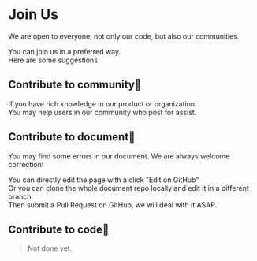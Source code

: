 # Join Us  

We are open to everyone, not only our code, but also our communities.

You can join us in a preferred way. \
Here are some suggestions.

## Contribute to community🥳

If you have rich knowledge in our product or organization. \
You may help users in our community who post for assist.

## Contribute to document🧐

You may find some errors in our document.
We are always welcome correction!

You can directly edit the page with a click "Edit on GitHub" \
Or you can clone the whole document repo locally and edit it in a different branch. \
Then submit a Pull Request on GitHub, we will deal with it ASAP.

## Contribute to code🤯

> Not done yet.
